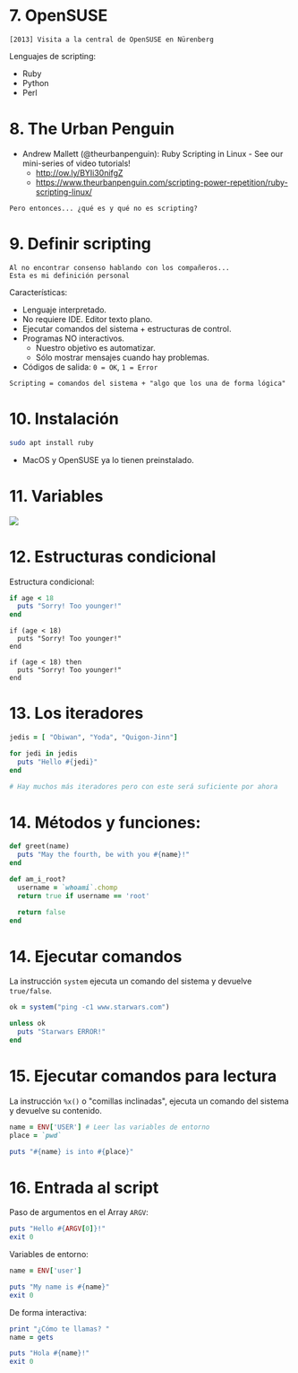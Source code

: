 
# 7. OpenSUSE

```
[2013] Visita a la central de OpenSUSE en Nürenberg
```

Lenguajes de scripting:
* Ruby
* Python
* Perl


# 8. The Urban Penguin

* Andrew Mallett (@theurbanpenguin): Ruby Scripting in Linux - See our mini-series of video tutorials!
    * http://ow.ly/BYIi30nifgZ
    * https://www.theurbanpenguin.com/scripting-power-repetition/ruby-scripting-linux/

```
Pero entonces... ¿qué es y qué no es scripting?
```

# 9. Definir scripting

```
Al no encontrar consenso hablando con los compañeros...
Esta es mi definición personal
```

Características:
* Lenguaje interpretado.
* No requiere IDE. Editor texto plano.
* Ejecutar comandos del sistema + estructuras de control.
* Programas NO interactivos.
    * Nuestro objetivo es automatizar.
    * Sólo mostrar mensajes cuando hay problemas.
* Códigos de salida: `0 = OK`, `1 = Error`

```
Scripting = comandos del sistema + "algo que los una de forma lógica"
```

# 10. Instalación

```bash
sudo apt install ruby
```

* MacOS y OpenSUSE ya lo tienen preinstalado.

# 11. Variables

![](images/tipos-de-datos.png)

# 12. Estructuras condicional

Estructura condicional:
```ruby
if age < 18
  puts "Sorry! Too younger!"
end
```

```
if (age < 18)
  puts "Sorry! Too younger!"
end
```

```
if (age < 18) then
  puts "Sorry! Too younger!"
end

```

# 13. Los iteradores

```ruby
jedis = [ "Obiwan", "Yoda", "Quigon-Jinn"]

for jedi in jedis
  puts "Hello #{jedi}"
end

# Hay muchos más iteradores pero con este será suficiente por ahora
```

# 14. Métodos y funciones:

```ruby
def greet(name)
  puts "May the fourth, be with you #{name}!"
end
```

```ruby
def am_i_root?
  username = `whoami`.chomp
  return true if username == 'root'

  return false
end
```

# 14. Ejecutar comandos

La instrucción `system` ejecuta un comando del sistema y devuelve `true/false`.

```ruby
ok = system("ping -c1 www.starwars.com")

unless ok
  puts "Starwars ERROR!"
end
```

# 15. Ejecutar comandos para lectura

La instrucción `%x()` o "comillas inclinadas", ejecuta un comando del sistema y devuelve su contenido.

```ruby
name = ENV['USER'] # Leer las variables de entorno
place = `pwd`

puts "#{name} is into #{place}"
```

# 16. Entrada al script

Paso de argumentos en el Array `ARGV`:

```ruby
puts "Hello #{ARGV[0]}!"
exit 0
```

Variables de entorno:

```ruby
name = ENV['user']

puts "My name is #{name}"
exit 0
```

De forma interactiva:

```ruby
print "¿Cómo te llamas? "
name = gets

puts "Hola #{name}!"
exit 0
```
